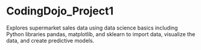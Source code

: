 # CodingDojo_Project1

Explores supermarket sales data using data science basics including Python libraries pandas, matplotlib, and sklearn to import data, visualize the data, and create predictive models.
